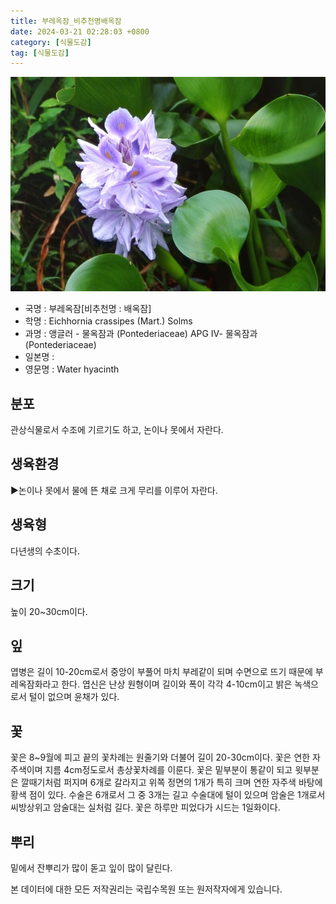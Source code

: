 ```yaml
---
title: 부레옥잠_비추천명배옥잠
date: 2024-03-21 02:28:03 +0800
category: [식물도감]
tag: [식물도감]
---
```




![부레옥잠[비추천명 : 배옥잠]](/assets/img/fileUpload/plants/basic/Pontederiaceae/Eichhornia/19098/1_th2.JPG)
- 국명 : 부레옥잠[비추천명 : 배옥잠]
- 학명 : Eichhornia crassipes (Mart.) Solms
- 과명 : 앵글러 - 물옥잠과 (Pontederiaceae) APG Ⅳ- 물옥잠과 (Pontederiaceae)
- 일본명 : 
- 영문명 : Water hyacinth


## 분포
관상식물로서 수조에 기르기도 하고, 논이나 못에서 자란다.
## 생육환경
▶논이나 못에서 물에 뜬 채로 크게 무리를 이루어 자란다.
## 생육형
다년생의 수초이다.
## 크기
높이 20~30cm이다.
## 잎
엽병은 길이 10-20cm로서 중앙이 부풀어 마치 부레같이 되며 수면으로 뜨기 때문에 부레옥잠화라고 한다. 엽신은 난상 원형이며 길이와 폭이 각각 4-10cm이고 밝은 녹색으로서 털이 없으며 윤채가 있다.
## 꽃
꽃은 8~9월에 피고 끝의 꽃차례는 원줄기와 더불어 길이 20-30cm이다. 꽃은 연한 자주색이며 지름 4cm정도로서 총상꽃차례를 이룬다. 꽃은 밑부분이 통같이 되고 윗부분은 깔때기처럼 퍼지며 6개로 갈라지고 위쪽 정면의 1개가 특히 크며 연한 자주색 바탕에 황색 점이 있다. 수술은 6개로서 그 중 3개는 길고 수술대에 털이 있으며 암술은 1개로서 씨방상위고 암술대는 실처럼 길다. 꽃은 하루만 피었다가 시드는 1일화이다.
## 뿌리
밑에서 잔뿌리가 많이 돋고 잎이 많이 달린다.






본 데이터에 대한 모든 저작권리는 국립수목원 또는 원저작자에게 있습니다.
